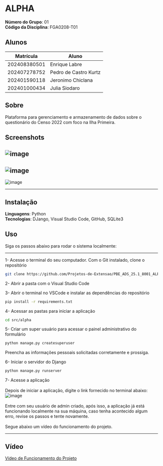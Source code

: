 # ALPHA

**Número do Grupo**: 01<br>
**Código da Disciplina**: FGA0208-T01<br>

## Alunos
|Matrícula | Aluno |
| -- | -- |
| 202408380501  |  Enrique Labre |
| 202407278752  |  Pedro de Castro Kurtz |
| 202401590118  |  Jeronimo Chiclana |
| 202401000434  |  Julia Siodaro |

## Sobre 
Plataforma para gerenciamento e armazenamento de dados sobre o questionário do Censo 2022 com foco na Ilha Primeira.

## Screenshots
![image](https://github.com/user-attachments/assets/8ed5035f-bf0d-4510-a4ad-f903b769e719)
-
![image](https://github.com/user-attachments/assets/207317d1-d60e-444e-9ba7-aca6c89972ae)
-
![image](https://github.com/user-attachments/assets/c6b5d510-eaa6-4ceb-b036-ed4dd4cc9e99)

---

## Instalação 
**Linguagens**: Python<br>
**Tecnologias**: DJango, Visual Studio Code, GitHub, SQLite3<br>

## Uso 
Siga os passos abaixo para rodar o sistema localmente:

---

1- Acesse o terminal do seu computador. Com o Git instalado, clone o repositório
```bash
git clone https://github.com/Projetos-de-Extensao/PBE_ADS_25.1_8001_ALPHA.git
```

2- Abrir a pasta com o Visual Studio Code<br>

3- Abrir o terminal no VSCode e instalar as dependências do repositório
```bash
pip install -r requirements.txt
```

4- Acessar as pastas para iniciar a aplicação
```bash
cd src/alpha
```

5- Criar um super usuário para acessar o painel administrativo do formulário
```bash
python manage.py createsuperuser
```
Preencha as informações pessoais solicitadas corretamente e prossiga.

6- Iniciar o servidor do Django
```bash
python manage.py runserver
```

7- Acesse a aplicação<br><br>
Depois de iniciar a aplicação, digite o link fornecido no terminal abaixo: ![image](https://github.com/user-attachments/assets/b21b9f25-2099-4547-be74-7cdf66a68abc)<br><br>
Entre com seu usuário de admin criado, após isso, a aplicação já está funcionando localmente na sua máquina, caso tenha acontecido algum erro, revise os passos e tente novamente.<br><br>
Segue abaixo um vídeo do funcionamento do projeto.

---

## Vídeo
[Vídeo de Funcionamento do Projeto](https://www.youtube.com/watch?v=nOv-7iZqYm8)
